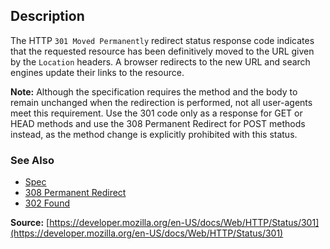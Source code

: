 ## Description

The HTTP `301 Moved Permanently` redirect status response code indicates that the requested resource has been definitively moved to the URL given by the `Location` headers. A browser redirects to the new URL and search engines update their links to the resource.

<aside class="info"><strong>Note:</strong> Although the specification requires the method and the body to remain unchanged when the redirection is performed, not all user-agents meet this requirement. Use the 301 code only as a response for GET or HEAD methods and use the 308 Permanent Redirect for POST methods instead, as the method change is explicitly prohibited with this status.</aside>

### See Also

- [Spec](https://httpwg.org/specs/rfc9110.html#status.301)
- [308 Permanent Redirect](https://http.cat/status/308)
- [302 Found](https://http.cat/status/302)

**Source:** [https://developer.mozilla.org/en-US/docs/Web/HTTP/Status/301](https://developer.mozilla.org/en-US/docs/Web/HTTP/Status/301)
